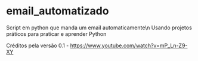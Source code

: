 # email_automatizado
Script em python que manda um email automaticamente\n
Usando projetos práticos para praticar e aprender Python

Créditos pela versão 0.1 - https://www.youtube.com/watch?v=mP_Ln-Z9-XY

